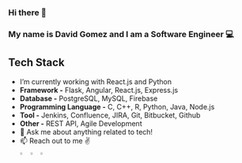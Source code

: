 <!--
**davidgomez04/davidgomez04** is a ✨ _special_ ✨ repository because its `README.md` (this file) appears on your GitHub profile.

Here are some ideas to get you started:

- 🔭 I’m currently working on ...
- 🌱 I’m currently learning ...
- 👯 I’m looking to collaborate on ...
- 🤔 I’m looking for help with ...
- 💬 Ask me about ...
- 📫 How to reach me: ...
- 😄 Pronouns: ...
- ⚡ Fun fact: ...
-->
### Hi there 👋
### My name is David Gomez and I am a Software Engineer :computer: 

## Tech Stack
- I’m currently working with React.js and Python
- **Framework -** Flask, Angular, React.js, Express.js 
- **Database -** PostgreSQL, MySQL, Firebase
- **Programming Language -** C, C++, R, Python, Java, Node.js
- **Tool -** Jenkins, Confluence, JIRA, Git, Bitbucket, Github
- **Other -** REST API, Agile Development
- 💬 Ask me about anything related to tech!
- 📫 Reach out to me :v: <br>
[<img src="https://img.icons8.com/color/48/000000/linkedin.png" width="3.5%"/>](https://www.linkedin.com/in/davidgomez-/)
[<img src="https://img.icons8.com/color/48/000000/instagram.png" width="3.5%"/>](https://www.instagram.com/davgomez__/)
[<img src="https://img.icons8.com/color/48/000000/github.png" width="3.5%"/>](https://github.com/davidgomez04)

<!--img src="https://github-readme-stats.vercel.app/api?username=davidgomez04&count_private=true&show_icons=true&title_color=FF5733&icon_color=FFBB33&text_color=C0C0C0&bg_color=26466D&include_all_commits=true&hide_rank=true" width="90%" height="60%"/>
<img src="https://github-readme-stats.vercel.app/api/top-langs/?username=davidgomez04&langs_count=16&theme=highcontrast" width="40%" height="100%"/>

### For More Information about me, Visit [Here] :smile: <!--need to include link to website -->
